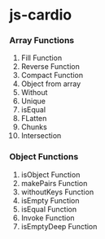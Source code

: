 # js-cardio

### Array Functions

1. Fill Function
1. Reverse Function
1. Compact Function
1. Object from array
1. Without
1. Unique
1. isEqual
1. FLatten
1. Chunks
1. Intersection

### Object Functions

1. isObject Function
1. makePairs Function
1. withoutKeys Function
1. isEmpty Function
1. isEqual Function
1. Invoke Function
1. isEmptyDeep Function
